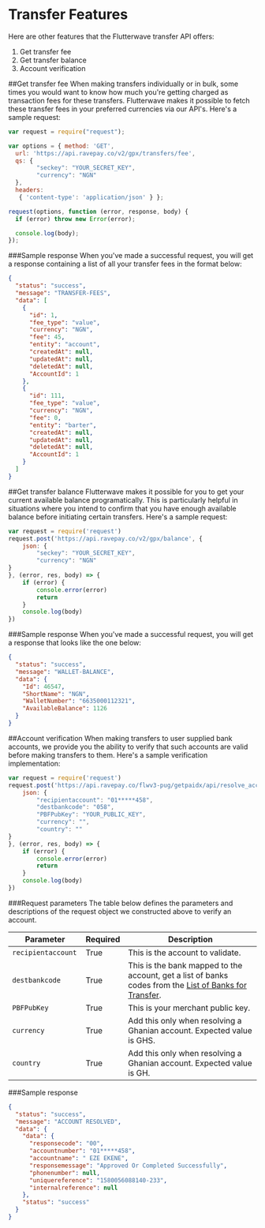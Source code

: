 # Transfer Features
Here are other features that the Flutterwave transfer API offers:

1. Get transfer fee
2. Get transfer balance
3. Account verification

##Get transfer fee
When making transfers individually or in bulk, some times you would want to know how much you're getting charged as transaction fees for these transfers. Flutterwave makes it possible to fetch these transfer fees in your preferred currencies via our API's. Here's a sample request:

```javascript
var request = require("request");

var options = { method: 'GET',
  url: 'https://api.ravepay.co/v2/gpx/transfers/fee',
  qs: { 
        "seckey": "YOUR_SECRET_KEY",
        "currency": "NGN"
  },
  headers:
   { 'content-type': 'application/json' } };

request(options, function (error, response, body) {
  if (error) throw new Error(error);

  console.log(body);
});
``` 

###Sample response
When you've made a successful request, you will get a response containing a list of all your transfer fees in the format below:

```json
{
  "status": "success",
  "message": "TRANSFER-FEES",
  "data": [
    {
      "id": 1,
      "fee_type": "value",
      "currency": "NGN",
      "fee": 45,
      "entity": "account",
      "createdAt": null,
      "updatedAt": null,
      "deletedAt": null,
      "AccountId": 1
    },
    {
      "id": 111,
      "fee_type": "value",
      "currency": "NGN",
      "fee": 0,
      "entity": "barter",
      "createdAt": null,
      "updatedAt": null,
      "deletedAt": null,
      "AccountId": 1
    }
  ]
}
```

##Get transfer balance
Flutterwave makes it possible for you to get your current available balance programatically. This is particularly helpful in situations where you intend to confirm that you have enough available balance before initiating certain transfers. Here's a sample request:


```javascript
var request = require('request')
request.post('https://api.ravepay.co/v2/gpx/balance', {
    json: {
        "seckey": "YOUR_SECRET_KEY",
        "currency": "NGN"
}
}, (error, res, body) => {
    if (error) {
        console.error(error)
        return
    }
    console.log(body)
})
``` 

###Sample response
When you've made a successful request, you will get a response that looks like the one below:

```json
{
  "status": "success",
  "message": "WALLET-BALANCE",
  "data": {
    "Id": 46547,
    "ShortName": "NGN",
    "WalletNumber": "6635000112321",
    "AvailableBalance": 1126
  }
}
```

##Account verification
When making transfers to user supplied bank accounts, we provide you the ability to verify that such accounts are valid before making transfers to them. Here's a sample verification implementation:

```javascript
var request = require('request')
request.post('https://api.ravepay.co/flwv3-pug/getpaidx/api/resolve_account', {
    json: {
        "recipientaccount": "01*****458",
        "destbankcode": "058",
        "PBFPubKey": "YOUR_PUBLIC_KEY",
        "currency": "",
        "country": ""
}
}, (error, res, body) => {
    if (error) {
        console.error(error)
        return
    }
    console.log(body)
})
``` 

###Request parameters
The table below defines the parameters and descriptions of the request object we constructed above to verify an account. 

| Parameter 	| Required 	| Description 	|
|-----------------	|----------	|---------------------------------------------------------------------------------------------------------------------------------------------------------------------------------------------------------------------------------------------------	|
| `recipientaccount ` 	| True 	| This is the account to validate.	|
| `destbankcode ` 	| True 	| This is the bank mapped to the account, get a list of banks codes from the [List of Banks for Transfer](https://developer.flutterwave.com/reference#list-of-banks-for-transfer).	|
| `PBFPubKey ` 	| True 	| This is your merchant public key.| 
`currency ` 	| True 	| Add this only when resolving a Ghanian account. Expected value is GHS.
`country ` 	| True 	| Add this only when resolving a Ghanian account. Expected value is GH. 


###Sample response

```json
{
  "status": "success",
  "message": "ACCOUNT RESOLVED",
  "data": {
    "data": {
      "responsecode": "00",
      "accountnumber": "01*****458",
      "accountname": " EZE EKENE",
      "responsemessage": "Approved Or Completed Successfully",
      "phonenumber": null,
      "uniquereference": "1580056088140-233",
      "internalreference": null
    },
    "status": "success"
  }
}
```